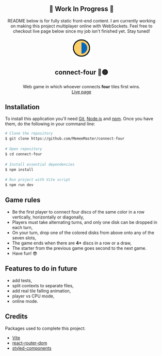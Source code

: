 <div align="center">
	<h2>🚧 Work In Progress 🚧</h2>
  <p>README below is for fully static front-end content. I am currently working on making this project multiplayer online with WebSockets. Feel free to checkout live page below since my job isn't finished yet. Stay tuned!</p>
</div>
<div align="center">
<a  href="https://github.com/MemeeMaster/connect-four">
<img  src="frontend/src/assets/images/logo.png"  alt="Logo"  width="66"  height="66">
</a>
<h2>connect-four 🔴🟡</h2>
<p>
Web game in which whoever connects <strong>four</strong> tiles first wins.<br/>
<a href="https://memeemaster.github.io/connect-four/" target="_blank">Live page</a>
</div>

## Installation
To install this application you'll need [Git](https://git-scm.com/), [Node.js](https://nodejs.org/en/) and [npm](https://www.npmjs.com/). 
Once you have them, do the following in your command line:
```bash
# Clone the repository
$ git clone https://github.com/MemeeMaster/connect-four

# Open repository
$ cd connect-four

# Install essential dependencies
$ npm install

# Run project with Vite script
$ npm run dev
```
## Game rules
- Be the first player to connect four discs of the same color in a row vertically, horizontally or diagonally,
- Players must take alternating turns, and only one disk can be dropped in each turn,
- On your turn, drop one of the colored disks from above onto any of the seven slots,
- The game ends when there are <strong>4+</strong> discs in a row or a draw,
- The starter from the previous game goes second to the next game.
- Have fun! :sunglasses:

## Features to do in future
- add tests,
- split contexts to separate files,
- add real tile falling animation,
- player vs CPU mode,
- online mode.

## Credits
Packages used to complete this project:
- [Vite](https://vitejs.dev/)
- [react-router-dom](https://github.com/remix-run/react-router)
- [styled-components](https://styled-components.com/)
